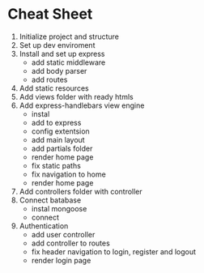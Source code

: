# Cheat Sheet

1. Initialize project and structure
2. Set up dev enviroment
3. Install and set up express
    - add static middleware
    - add body parser
    - add routes
4. Add static resources
5. Add views folder with ready htmls
6. Add express-handlebars view engine
    - instal
    - add to express
    - config extentsion
    - add main layout
    - add partials folder
    - render home page
    - fix static paths
    - fix navigation to home
    - render home page
7. Add controllers folder with controller
8. Connect batabase
    - instal mongoose
    - connect
9. Authentication
    - add user controller
    - add controller to routes
    - fix header navigation to login, register and logout
    - render login page